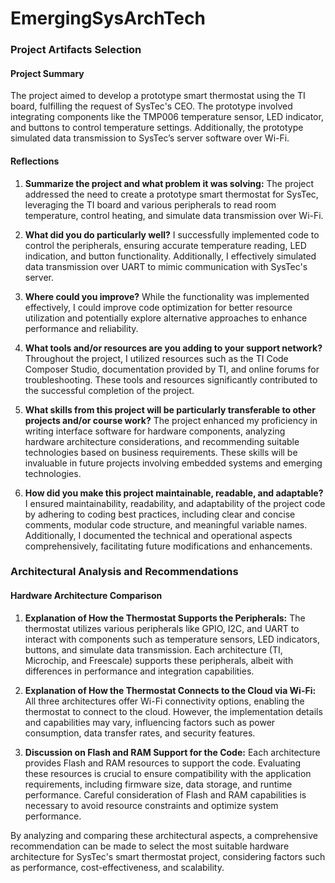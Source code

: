 # EmergingSysArchTech

### Project Artifacts Selection

#### Project Summary
The project aimed to develop a prototype smart thermostat using the TI board, fulfilling the request of SysTec's CEO. The prototype involved integrating components like the TMP006 temperature sensor, LED indicator, and buttons to control temperature settings. Additionally, the prototype simulated data transmission to SysTec’s server software over Wi-Fi.

#### Reflections

1. **Summarize the project and what problem it was solving:**
   The project addressed the need to create a prototype smart thermostat for SysTec, leveraging the TI board and various peripherals to read room temperature, control heating, and simulate data transmission over Wi-Fi.

2. **What did you do particularly well?**
   I successfully implemented code to control the peripherals, ensuring accurate temperature reading, LED indication, and button functionality. Additionally, I effectively simulated data transmission over UART to mimic communication with SysTec's server.

3. **Where could you improve?**
   While the functionality was implemented effectively, I could improve code optimization for better resource utilization and potentially explore alternative approaches to enhance performance and reliability.

4. **What tools and/or resources are you adding to your support network?**
   Throughout the project, I utilized resources such as the TI Code Composer Studio, documentation provided by TI, and online forums for troubleshooting. These tools and resources significantly contributed to the successful completion of the project.

5. **What skills from this project will be particularly transferable to other projects and/or course work?**
   The project enhanced my proficiency in writing interface software for hardware components, analyzing hardware architecture considerations, and recommending suitable technologies based on business requirements. These skills will be invaluable in future projects involving embedded systems and emerging technologies.

6. **How did you make this project maintainable, readable, and adaptable?**
   I ensured maintainability, readability, and adaptability of the project code by adhering to coding best practices, including clear and concise comments, modular code structure, and meaningful variable names. Additionally, I documented the technical and operational aspects comprehensively, facilitating future modifications and enhancements.

### Architectural Analysis and Recommendations

#### Hardware Architecture Comparison

1. **Explanation of How the Thermostat Supports the Peripherals:**
   The thermostat utilizes various peripherals like GPIO, I2C, and UART to interact with components such as temperature sensors, LED indicators, buttons, and simulate data transmission. Each architecture (TI, Microchip, and Freescale) supports these peripherals, albeit with differences in performance and integration capabilities.

2. **Explanation of How the Thermostat Connects to the Cloud via Wi-Fi:**
   All three architectures offer Wi-Fi connectivity options, enabling the thermostat to connect to the cloud. However, the implementation details and capabilities may vary, influencing factors such as power consumption, data transfer rates, and security features.

3. **Discussion on Flash and RAM Support for the Code:**
   Each architecture provides Flash and RAM resources to support the code. Evaluating these resources is crucial to ensure compatibility with the application requirements, including firmware size, data storage, and runtime performance. Careful consideration of Flash and RAM capabilities is necessary to avoid resource constraints and optimize system performance.

By analyzing and comparing these architectural aspects, a comprehensive recommendation can be made to select the most suitable hardware architecture for SysTec's smart thermostat project, considering factors such as performance, cost-effectiveness, and scalability.
